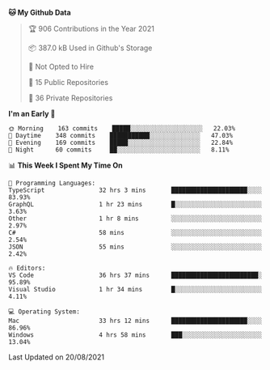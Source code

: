 <!--START_SECTION:waka-->
**🐱 My Github Data** 

> 🏆 906 Contributions in the Year 2021
 > 
> 📦 387.0 kB Used in Github's Storage 
 > 
> 🚫 Not Opted to Hire
 > 
> 📜 15 Public Repositories 
 > 
> 🔑 36 Private Repositories  
 > 
**I'm an Early 🐤** 

```text
🌞 Morning    163 commits    █████░░░░░░░░░░░░░░░░░░░░   22.03% 
🌆 Daytime    348 commits    ███████████░░░░░░░░░░░░░░   47.03% 
🌃 Evening    169 commits    █████░░░░░░░░░░░░░░░░░░░░   22.84% 
🌙 Night      60 commits     ██░░░░░░░░░░░░░░░░░░░░░░░   8.11%

```


📊 **This Week I Spent My Time On** 

```text
💬 Programming Languages: 
TypeScript               32 hrs 3 mins       █████████████████████░░░░   83.93% 
GraphQL                  1 hr 23 mins        █░░░░░░░░░░░░░░░░░░░░░░░░   3.63% 
Other                    1 hr 8 mins         ░░░░░░░░░░░░░░░░░░░░░░░░░   2.97% 
C#                       58 mins             ░░░░░░░░░░░░░░░░░░░░░░░░░   2.54% 
JSON                     55 mins             ░░░░░░░░░░░░░░░░░░░░░░░░░   2.42%

🔥 Editors: 
VS Code                  36 hrs 37 mins      ████████████████████████░   95.89% 
Visual Studio            1 hr 34 mins        █░░░░░░░░░░░░░░░░░░░░░░░░   4.11%

💻 Operating System: 
Mac                      33 hrs 12 mins      █████████████████████░░░░   86.96% 
Windows                  4 hrs 58 mins       ███░░░░░░░░░░░░░░░░░░░░░░   13.04%

```


 Last Updated on 20/08/2021
<!--END_SECTION:waka-->

